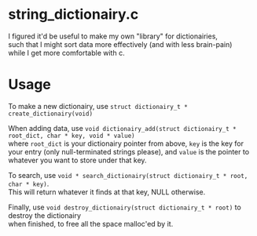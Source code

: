# string_dictionairy.c  

I figured it'd be useful to make my own "library" for dictionairies,  
such that I might sort data more effectively (and with less brain-pain)  
while I get more comfortable with c.

# Usage  
To make a new dictionairy, use `struct dictionairy_t * create_dictionairy(void)`  

When adding data, use `void dictionairy_add(struct dictionairy_t * root_dict, char * key, void * value)`  
where `root_dict` is your dictionairy pointer from above, `key` is the key for your entry
(only null-terminated strings please), and `value` is the pointer to whatever you want to store under that key.  

To search, use `void * search_dictionairy(struct dictionairy_t * root, char * key)`.  
This will return whatever it finds at that key, NULL otherwise.  

Finally, use `void destroy_dictionairy(struct dictionairy_t * root)` to destroy the dictionairy  
when finished, to free all the space malloc'ed by it.  